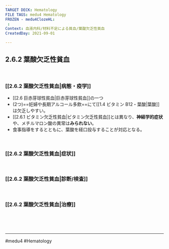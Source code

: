 ```yaml
---
TARGET DECK: Hematology
FILE TAGS: medu4 Hematology
FROZEN - medu4ClozeHL:
 : 
Context: 血液内科/材料不足による貧血/葉酸欠乏性貧血
CreatedDay: 2021-09-01

---
```


## 2.6.2 葉酸欠乏性貧血

<br>

### [[2.6.2 葉酸欠乏性貧血|病態・疫学]]
* [[2.6 巨赤芽球性貧血|巨赤芽球性貧血]]の一つ
* (2つ)==妊婦や長期アルコール多飲==にて[[1.4 ビタミン B12・葉酸|葉酸]]は欠乏しやすい。
* [[2.6.1 ビタミン欠乏性貧血|ビタミン欠乏性貧血]]とは異なり、**神経学的症状**や、メチルマロン酸の異常は**みられない**。
* 食事指導をするとともに、葉酸を経口投与することが対応となる。
 
<!--ID: 1630741040101-->


<br>

### [[2.6.2 葉酸欠乏性貧血|症状]]


<br>

### [[2.6.2 葉酸欠乏性貧血|診断/検査]]


<br>

### [[2.6.2 葉酸欠乏性貧血|治療]]


<br><br><br>

---
#medu4 #Hematology 
